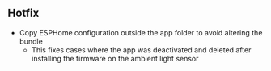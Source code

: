 ## Hotfix

* Copy ESPHome configuration outside the app folder to avoid altering the bundle
    * This fixes cases where the app was deactivated and deleted after installing the firmware on the ambient light sensor